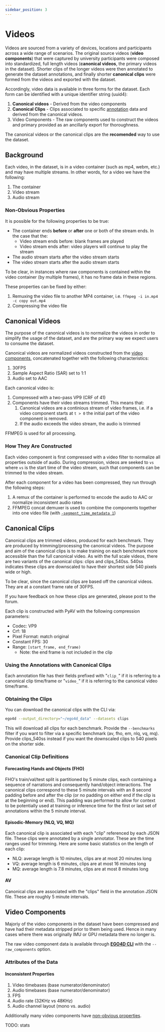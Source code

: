 ```yaml
---
sidebar_position: 3
---
```


# Videos

Videos are sourced from a variety of devices, locations and participants across a wide range of
scenarios.  The original source videos (**video components**) that were captured by university participants were composed into standardized, full length videos (**canonical videos**, the primary videos in the dataset).  Shorter clips of the longer videos were then annotated to generate the dataset annotations, and finally shorter **canonical clips** were formed from the videos and exported with the dataset.

Accordingly, video data is available in three forms for the dataset. Each form can be identified with a unique identifier string (uuid4):
1. **Canonical videos** - Derived from the video components
2. **Canonical Clips** - Clips associated to specific [annotation](annotations-schemas.md) data and derived from the canonical videos.
3. Video Components - The raw components used to construct the videos and primary provided as an ancillarly export for thoroughness.

The canonical videos or the canonical clips are the **recomended** way to use the dataset.

## Background

Each video, in the dataset, is in a video container (such as mp4, webm, etc.)
and may have multiple streams. In other words, for a video we have the
following:
1. The container
2. Video stream
3. Audio stream

### Non-Obvious Properties

It is possible for the following properties to be true:
- The container ends **before** or **after** one or both of the stream
  ends. In the case that the:
  - Video stream ends before: blank frames are played
  - Video stream ends after: video players will continue to play the stream
- The audio stream starts after the video stream starts
- The video stream starts after the audio stream starts

To be clear, in instances where raw components is contained within the
video container (by multiple frames), it has no frame data in these
regions.

These properties can be fixed by either:
1. Remuxing the video file to another MP4 container, i.e. `ffmpeg -i in.mp4 -c copy out.mp4`
2. Compressing the video file

## Canonical Videos

The purpose of the canonical videos is to normalize the videos in
order to simplify the usage of the dataset, and are the primary way we expect
users to consume the dataset.

Canonical videos are normalized videos constructed from the [video
components](#video-components), concatenated together with the following 
characteristics:

1. 30FPS
2. Sample Aspect Ratio (SAR) set to 1:1
3. Audio set to AAC

Each canonical video is:

1. Compressed with a two-pass VP9 (CRF of 41)
2. Components have their video streams trimmed. This means that:
   1. Canonical videos are a continious stream of video frames,
      i.e. if a video component starts at `t > 0` the initial part of
      the video component is removed.
   2. If the audio exceeds the video stream, the audio is trimmed

FFMPEG is used for all processing.

### How They Are Constructed

Each video component is first compressed with a video filter to
normalize all properties outside of audio. During compression, videos
are seeked to `vs` where `vs` is the start time of the video stream,
such that components can be trimmed to the video stream.

After each component for a video has been compressed, they run through
the following steps:

1. A remux of the container is performed to encode the audio to AAC or
   normalize inconsistent audio rates
2. FFMPEG concat demuxer is used to combine the components together
   into one video file (with [`-segment_time_metadata 1`](https://ffmpeg.org/ffmpeg-formats.html#Options))

## Canonical Clips

Canonical clips are trimmed videos, produced for each benchmark. They are produced by trimming/processing the canonical videos. The purpose and aim of the canonical clips is to make training on each benchmark more accessible than the full canonical video. As with the full scale videos, there are two variants of the canonical clips: clips and clips_540ss. 540ss indicates these clips are downscaled to have their shortest side 540 pixels wide or high.

To be clear, since the canonical clips are based off the canonical videos. They are at a constant frame rate of 30FPS. 

If you have feedback on how these clips are generated, please post to the forum.

Each clip is constructed with PyAV with the following compression parameters:
- Codec: VP9
- Crf: 18
- Pixel Format: match original
- Constant FPS: 30
- Range: `[start_frame, end_frame)`
    - Note: the end frame is not included in the clip


### Using the Annotations with Canonical Clips

Each annotation file has their fields prefixed with "`clip_`" if it is referring to a canonical clip time/frame or "`video_`" if it is referring to the canonical video time/frame.

### Obtaining the Clips

You can download the canonical clips with the CLI via:

```bash
ego4d --output_directory="~/ego4d_data" --datasets clips 
```
This will download all clips for each benchmark. Provide the `--benchmarks` filter if you want to filter via a specific benchmark (av, fho, em, nlq, vq, mq). Provide clips_540ss instead if you want the downscaled clips to 540 pixels on the shorter side.

### Canonical Clip Definitions

#### Forecasting Hands and Objects (FHO)

FHO's train/val/test split is partitioned by 5 minute clips, each containing a sequence of narrations and consequently hand/object interactions. The canonical clips correspond to these 5 minute intervals with an 8 second padding before and after the clip (or no padding on either end if the clip is at the beginning or end). This padding was performed to allow for context to be potentially used at training or inference time for the first or last set of annotations within the 5 minute interval. 

#### Episodic-Memory (NLQ, VQ, MQ)

Each canonical clip is associated with each "clip" referenced by each JSON file. These clips were annotated by a single annotator. These are the time ranges used for trimming. Here are some basic statistics on the length of each clip:

- NLQ: average length is 10 minutes, clips are at most 20 minutes long
- VQ: average length is 6 minutes, clips are at most 16 minutes long
- MQ: average length is 7.8 minutes, clips are at most 8 minutes long

#### AV

Canonical clips are associated with the "clips" field in the annotation JSON file. These are roughly 5 minute intervals.

## Video Components

Majoriy of the video components in the dataset have been compressed
and have had their metadata stripped prior to them being used. Hence
in many cases where there was originally IMU or GPU metadata there no
longer is.

The raw video component data is available through **[EGO4D
CLI](https://github.com/facebookresearch/Ego4d/blob/main/ego4d/cli/README.md)**
with the `--raw_components` option.

### Attributes of the Data

#### Inconsistent Properties

1. Video timebases (base numerator/denominator)
2. Audio timebases (base numerator/denominator)
3. FPS
4. Audio rate (32KHz vs 48KHz)
5. Audio channel layout (mono vs. audio)

Additionally many video components have [non-obvious
properties](#non-obvious-properties).

TODO: stats
